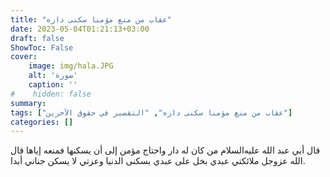 ```yaml
---
title: "عقاب من منع مؤمنا سكنى داره"
date: 2023-05-04T01:21:13+03:00
draft: false
ShowToc: False
cover:
    image: img/hala.JPG
    alt: 'صورة'
    caption: ''
#    hidden: false
summary: 
tags: ["عقاب من منع مؤمنا سكنى داره", "التقصير في حقوق الآخرين"]
categories: []
---
```

قال أبي عبد الله عليه‌السلام من كان له
دار واحتاج مؤمن إلى أن يسكنها فمنعه إياها قال الله عزوجل ملائكتي
عبدي بخل على عبدي بسكنى الدنيا وعزتي لا يسكن جناني أبدا.

